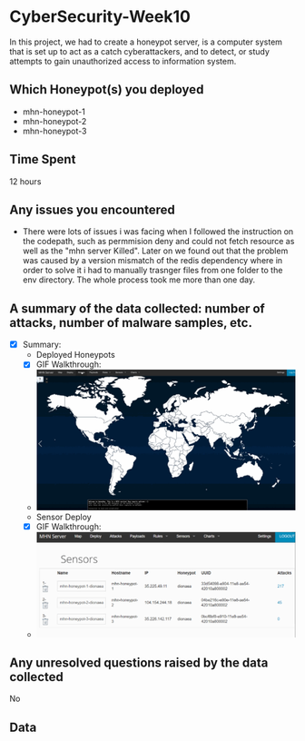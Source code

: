 # CyberSecurity-Week10
In this project, we had to create a honeypot server, is a computer system that is set up to act as a catch cyberattackers, and to detect, or study attempts to gain unauthorized access to information system.

## Which Honeypot(s) you deployed
- mhn-honeypot-1
- mhn-honeypot-2
- mhn-honeypot-3
## Time Spent 
 12 hours 
## Any issues you encountered
 - There were lots of issues i was facing when I followed the instruction on the codepath, such as permmision deny and could not fetch resource as well as the "mhn server Killed". Later on we found out that the problem was caused by a version mismatch of the redis dependency where in order to solve it i had to manually trasnger files from one folder to the env directory. The whole process took me more than one day. 

## A summary of the data collected: number of attacks, number of malware samples, etc.
- [x] Summary:
   - Deployed Honeypots
   - [x] GIF Walkthrough: 
   - <img src='week10.gif' width='' alt='' />
   - Sensor Deploy
   - [x] GIF Walkthrough: 
   - <img src='week10s.gif' width='' alt='' />
## Any unresolved questions raised by the data collected
 No
 
## Data

